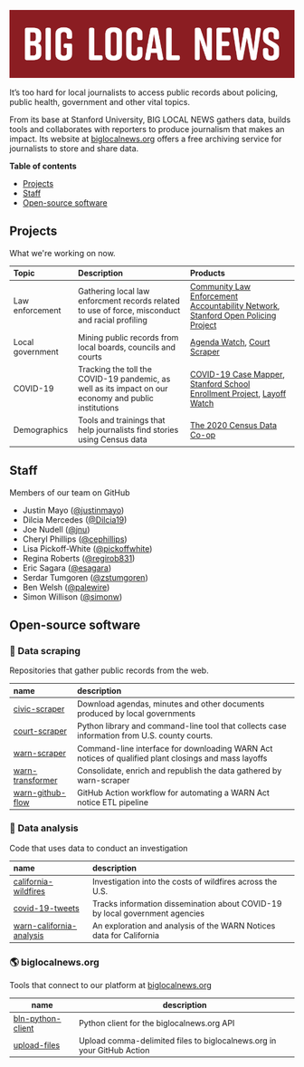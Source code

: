 ![BIG LOCAL NEWS](https://raw.githubusercontent.com/biglocalnews/.github/main/profile/github-840x200.png)

It’s too hard for local journalists to access public records about policing, public health, government and other vital topics.

From its base at Stanford University, BIG LOCAL NEWS gathers data, builds tools and collaborates with reporters to produce journalism that makes an impact. Its website at [biglocalnews.org](https://biglocalnews.org) offers a free archiving service for journalists to store and share data.

**Table of contents**

* [Projects](https://github.com/biglocalnews#projects)
* [Staff](https://github.com/biglocalnews#staff)
* [Open-source software](https://github.com/biglocalnews#open-source-software)

## Projects

What we're working on now.

| Topic            | Description                                                                                                   | Products                                                                |
|:-----------------|:--------------------------------------------------------------------------------------------------------------|:------------------------------------------------------------------------|
| Law enforcement  | Gathering local law enforcment records related to use of force, misconduct and racial profiling | [Community Law Enforcement Accountability Network](https://data.berkeley.edu/news/berkeley-data-science-students-journalism-faculty-building-public-database-police-misconduct), [Stanford Open Policing Project](https://openpolicing.stanford.edu/) |
| Local government | Mining public records from local boards, councils and courts                                    | [Agenda Watch](http://agendawatch.org/), [Court Scraper](https://github.com/biglocalnews/court-scraper)                                             |
| COVID-19         | Tracking the toll the COVID-19 pandemic, as well as its impact on our economy and public institutions         | [COVID-19 Case Mapper](https://covid19.biglocalnews.org/county-maps/index.html#/), [Stanford School Enrollment Project](https://docs.google.com/document/d/1WRm4KZPDGL1USPaf0E1AIa7gbyeKncv04Pg_rM1N7po/edit), [Layoff Watch](https://github.com/biglocalnews/warn-github-flow)  |
| Demographics     | Tools and trainings that help journalists find stories using Census data                             | [The 2020 Census Data Co-op](https://sites.google.com/stanford.edu/census-data-co-op)                                              |                                               |

## Staff

Members of our team on GitHub

* Justin Mayo ([@justinmayo](https://github.com/justinmayo))
* Dilcia Mercedes ([@Dilcia19](https://github.com/dilcia19/))
* Joe Nudell ([@jnu](https://github.com/jnu))
* Cheryl Phillips ([@cephillips](https://github.com/cephillips))
* Lisa Pickoff-White ([@pickoffwhite](https://github.com/pickoffwhite))
* Regina Roberts ([@regirob831](https://github.com/regirob831))
* Eric Sagara ([@esagara](https://github.com/esagara))
* Serdar Tumgoren ([@zstumgoren](https://github.com/zstumgoren))
* Ben Welsh ([@palewire](https://github.com/palewire))
* Simon Willison ([@simonw](https://github.com/simonw))

## Open-source software

### 🔢 Data scraping

Repositories that gather public records from the web.

| name             | description                                                                                                                         |
|:-----------------|:------------------------------------------------------------------------------------------------------------------------------------|
| [civic-scraper](https://github.com/biglocalnews/civic-scraper)    | Download agendas, minutes and other documents produced by local governments                                                         |
| [court-scraper](https://github.com/biglocalnews/court-scraper)    | Python library and command-line tool that collects case information from U.S. county courts.        |
| [warn-scraper](https://github.com/biglocalnews/warn-scraper)     | Command-line interface for downloading WARN Act notices of qualified plant closings and mass layoffs |
| [warn-transformer](https://github.com/biglocalnews/warn-transformer) | Consolidate, enrich and republish the data gathered by warn-scraper                                                                 |
| [warn-github-flow](https://github.com/biglocalnews/warn-github-flow) | GitHub Action workflow for automating a WARN Act notice ETL pipeline                                                                |
### 🧮 Data analysis

Code that uses data to conduct an investigation

| name                                                                                 | description                                                                  |
|:-------------------------------------------------------------------------------------|:-----------------------------------------------------------------------------|
| [california-wildfires](https://github.com/biglocalnews/california-wildfires)         | Investigation into the costs of wildfires across the U.S.                    |
| [covid-19-tweets](https://github.com/biglocalnews/covid19-tweets)                    | Tracks information dissemination about COVID-19 by local government agencies |
| [warn-california-analysis](https://github.com/biglocalnews/warn-california-analysis) | An exploration and analysis of the WARN Notices data for California          |

### 🌎 biglocalnews.org

Tools that connect to our platform at [biglocalnews.org](https://biglocalnews.org)

| name                                                                   | description                                                            |
|------------------------------------------------------------------------|------------------------------------------------------------------------|
| [bln-python-client](https://github.com/biglocalnews/bln-python-client) | Python client for the biglocalnews.org API                             |
| [upload-files](https://github.com/biglocalnews/upload-files)           | Upload comma-delimited files to biglocalnews.org in your GitHub Action |
